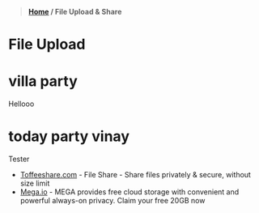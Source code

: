 > **[Home](https://github.com/RakeshKengale/Bookmark)  /  File Upload & Share**
# File Upload
# villa party
Hellooo

# today party vinay
Tester

- [Toffeeshare.com](https://toffeeshare.com/) - File Share - Share files privately & secure, without size limit
- [Mega.io](https://mega.io/) - MEGA provides free cloud storage with convenient and powerful always-on privacy. Claim your free 20GB now
